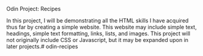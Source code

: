Odin Project: Recipes

In this project, I will be demonstrating all the HTML skills I have acquired thus far by creating a simple website. This website may include simple text, headings, simple text formatting, links, lists, and images. This project will not originally include CSS or Javascript, but it may be expanded upon in later projects.# odin-recipes